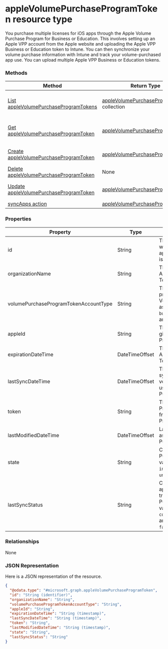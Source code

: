 ﻿# appleVolumePurchaseProgramToken resource type

You purchase multiple licenses for iOS apps through the Apple Volume Purchase Program for Business or Education. This involves setting up an Apple VPP account from the Apple website and uploading the Apple VPP Business or Education token to Intune. You can then synchronize your volume purchase information with Intune and track your volume-purchased app use. You can upload multiple Apple VPP Business or Education tokens.
### Methods
|Method|Return Type|Description|
|---|---|---|
|[List appleVolumePurchaseProgramTokens](../api/intune_onboarding_applevolumepurchaseprogramtoken_list.md)|[appleVolumePurchaseProgramToken](../resources/intune_onboarding_applevolumepurchaseprogramtoken.md) collection|List properties and relationships of the [appleVolumePurchaseProgramToken](../resources/intune_onboarding_applevolumepurchaseprogramtoken.md) objects.|
|[Get appleVolumePurchaseProgramToken](../api/intune_onboarding_applevolumepurchaseprogramtoken_get.md)|[appleVolumePurchaseProgramToken](../resources/intune_onboarding_applevolumepurchaseprogramtoken.md)|Read properties and relationships of the [appleVolumePurchaseProgramToken](../resources/intune_onboarding_applevolumepurchaseprogramtoken.md) object.|
|[Create appleVolumePurchaseProgramToken](../api/intune_onboarding_applevolumepurchaseprogramtoken_create.md)|[appleVolumePurchaseProgramToken](../resources/intune_onboarding_applevolumepurchaseprogramtoken.md)|Create a new [appleVolumePurchaseProgramToken](../resources/intune_onboarding_applevolumepurchaseprogramtoken.md) object.|
|[Delete appleVolumePurchaseProgramToken](../api/intune_onboarding_applevolumepurchaseprogramtoken_delete.md)|None|Deletes a [appleVolumePurchaseProgramToken](../resources/intune_onboarding_applevolumepurchaseprogramtoken.md).|
|[Update appleVolumePurchaseProgramToken](../api/intune_onboarding_applevolumepurchaseprogramtoken_update.md)|[appleVolumePurchaseProgramToken](../resources/intune_onboarding_applevolumepurchaseprogramtoken.md)|Update the properties of a [appleVolumePurchaseProgramToken](../resources/intune_onboarding_applevolumepurchaseprogramtoken.md) object.|
|[syncApps action](../api/intune_onboarding_applevolumepurchaseprogramtoken_syncapps.md)|[appleVolumePurchaseProgramToken](../resources/intune_onboarding_applevolumepurchaseprogramtoken.md)|Not yet documented|

### Properties
|Property|Type|Description|
|---|---|---|
|id|String|This is automatically generated when the appleVolumePurchaseProgramToken is created. It is the Key of the entity.|
|organizationName|String|The organization associated with the Apple Volume Purchase Program Token|
|volumePurchaseProgramTokenAccountType|String|The type of volume purchase program which the given Apple Volume Purchase Program Token is associated with. Possible values are: `business`, `education`. Possible values are: `business`, `education`.|
|appleId|String|The apple Id associated with the given Apple Volume Purchase Program Token.|
|expirationDateTime|DateTimeOffset|The expiration date time of the Apple Volume Purchase Program Token.|
|lastSyncDateTime|DateTimeOffset|The last time when an application sync was done with the Apple volume purchase program service using the the Apple Volume Purchase Program Token.|
|token|String|The Apple Volume Purchase Program Token string downloaded from the Apple Volume Purchase Program.|
|lastModifiedDateTime|DateTimeOffset|Last modification date time associated with the Apple Volume Purchase Program Token.|
|state|String|Current state of the Apple Volume Purchase Program Token. Possible values are: `unknown`, `valid`, `expired`, `invalid`. Possible values are: `unknown`, `valid`, `expired`, `invalid`.|
|lastSyncStatus|String|Current sync status of the last application sync which was triggered using the Apple Volume Purchase Program Token. Possible values are: `none`, `inProgress`, `completed`, `failed`. Possible values are: `none`, `inProgress`, `completed`, `failed`.|

### Relationships
None
### JSON Representation
Here is a JSON representation of the resource.
<!-- {
  "blockType": "resource",
  "keyProperty": "id",
  "@odata.type": "microsoft.graph.appleVolumePurchaseProgramToken"
}
-->
```json
{
  "@odata.type": "#microsoft.graph.appleVolumePurchaseProgramToken",
  "id": "String (identifier)",
  "organizationName": "String",
  "volumePurchaseProgramTokenAccountType": "String",
  "appleId": "String",
  "expirationDateTime": "String (timestamp)",
  "lastSyncDateTime": "String (timestamp)",
  "token": "String",
  "lastModifiedDateTime": "String (timestamp)",
  "state": "String",
  "lastSyncStatus": "String"
}
```



